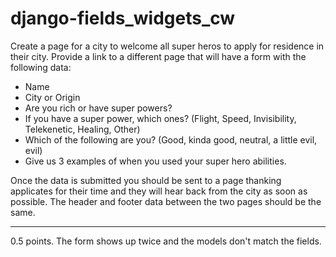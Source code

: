 # django-fields_widgets_cw

Create a page for a city to welcome all super heros to apply for residence in their city. Provide a link to a different page that will have a form with the following data:
- Name
- City or Origin
- Are you rich or have super powers?
- If you have a super power, which ones? (Flight, Speed, Invisibility, Telekenetic, Healing, Other)
- Which of the following are you? (Good, kinda good, neutral, a little evil, evil)
- Give us 3 examples of when you used your super hero abilities.

Once the data is submitted you should be sent to a page thanking applicates for their time and they will hear back from the city as soon as possible. The header and footer data between the two pages should be the same.
<hr>
0.5 points. The form shows up twice and the models don't match the fields.